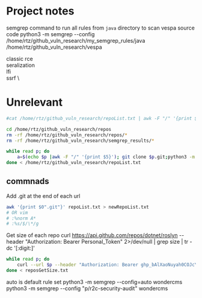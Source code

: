 # Project notes
semgrep command to run all rules from `java` directory to scan vespa source code
python3 -m semgrep --config /home/rtz/github_vuln_research/my_semgrep_rules/java /home/rtz/github_vuln_research/vespa


classic rce \
seralization \
lfi \
ssrf \












# Unrelevant

```bash
#cat /home/rtz/github_vuln_research/repoList.txt | awk -F "/" '{print $4}' > repo_names.txt

cd /home/rtz/github_vuln_research/repos
rm -rf /home/rtz/github_vuln_research/repos/*
rm -rf /home/rtz/github_vuln_research/semgrep_results/*

while read p; do 
    a=$(echo $p |awk -F "/" '{print $5}'); git clone $p.git;python3 -m semgrep --config=auto $a  | tee /home/rtz/github_vuln_research/semgrep_results/$a.txt ; python3 -m semgrep --config "p/r2c-security-audit" $a | tee -a /home/rtz/github_vuln_research/semgrep_results/$a.txt ; rm -rf $a ; sleep 90
done < /home/rtz/github_vuln_research/repoList.txt
```

## commnads
Add .git at the end of each url
```bash
awk '{print $0".git"}' repoList.txt > newRepoList.txt
# OR vim
# :%norm A*
# :%s/$/\*/g
```
Get size of each repo
curl https://api.github.com/repos/dotnet/roslyn --header "Authorization: Bearer Personal_Token" 2>/dev/null | grep size | tr -dc '[:digit:]'
```bash
while read p; do
    curl --url $p --header "Authorization: Bearer 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" 2>/dev/null | grep size | tr -dc '[:digit:]';echo; sleep 5
done < reposGetSize.txt
```

auto is default rule set
python3 -m semgrep --config=auto wondercms
python3 -m semgrep --config "p/r2c-security-audit" wondercms

